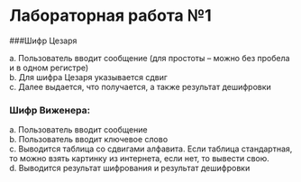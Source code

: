 # Лабораторная работа №1

###Шифр Цезаря

a. Пользователь вводит сообщение (для простоты – можно без пробела и в одном регистре)\
b. Для шифра Цезаря указывается сдвиг\
c. Далее выдается, что получается, а также результат дешифровки

### Шифр Виженера:

a. Пользователь вводит сообщение\
b. Пользователь вводит ключевое слово\
c. Выводится таблица со сдвигами алфавита. Если таблица стандартная, то можно взять картинку из интернета, если нет, то вывести свою.\
d. Выводится результат шифрования и результат дешифровки
